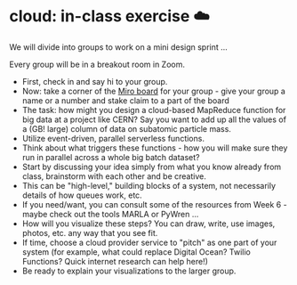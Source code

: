 # cloud: in-class exercise ☁️

We will divide into groups to work on a mini design sprint ... 

Every group will be in a breakout room in Zoom. 
- First, check in and say hi to your group.
- Now: take a corner of the [Miro board]([https://miro.com/app/board/uXjVNtAPTKw=/](https://miro.com/app/board/uXjVNhU9TkA=/?share_link_id=816646626691)) for your group - give your group a name or a number and stake claim to a part of the board
- The task: how might you design a cloud-based MapReduce function for big data at a project like CERN? Say you want to add up all the values of a (GB! large) column of data on subatomic particle mass.
- Utilize event-driven, parallel serverless functions.
- Think about what triggers these functions - how you will make sure they run in parallel across a whole big batch dataset?
- Start by discussing your idea simply from what you know already from class, brainstorm with each other and be creative.
- This can be "high-level," building blocks of a system, not necessarily details of how queues work, etc.
- If you need/want, you can consult some of the resources from Week 6 - maybe check out the tools MARLA or PyWren ... 
- How will you visualize these steps? You can draw, write, use images, photos, etc. any way that you see fit.
- If time, choose a cloud provider service to "pitch" as one part of your system (for example, what could replace Digital Ocean? Twilio Functions? Quick internet research can help here!)
- Be ready to explain your visualizations to the larger group.

